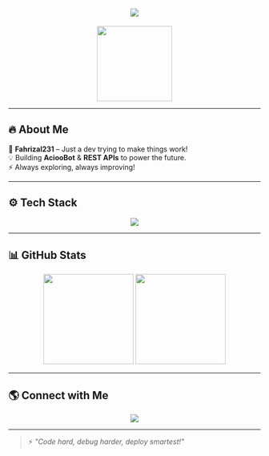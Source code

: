 <!-- 🚀 WELCOME TO MY WORLD 🚀 -->
<h1 align="center">
  <img src="https://readme-typing-svg.herokuapp.com?font=Fira+Code&weight=600&size=24&pause=1000&color=2AFF7D&center=true&width=450&lines=Fahrizal231's+World!;Coding+Beyond+Limits...">
</h1>

<p align="center">
  <img src="https://media.giphy.com/media/h408T6Y5GfmXBKW62l/giphy.gif" width="150"/>
</p>

---

## 🔥 About Me  
🚀 **Fahrizal231** – Just a dev trying to make things work!  
💡 Building **AciooBot** & **REST APIs** to power the future.  
⚡ Always exploring, always improving!  

---

## ⚙️ Tech Stack  
<p align="center">
  <img src="https://skillicons.dev/icons?i=js,html,css,nodejs,sqlite,git,vercel" />
</p>

---

## 📊 GitHub Stats  
<p align="center">
  <img src="https://github-readme-stats.vercel.app/api?username=Fahrizal231&show_icons=true&theme=radical" height="180px"/>
  <img src="https://github-readme-streak-stats.herokuapp.com/?user=Fahrizal231&theme=radical" height="180px"/>
</p>

---

## 🌎 Connect with Me  
<p align="center">
  <a href="https://github.com/Fahrizal231"><img src="https://img.shields.io/badge/GitHub-181717?style=for-the-badge&logo=github&logoColor=white"/></a>
</p>

---

> ⚡ *"Code hard, debug harder, deploy smartest!"*

